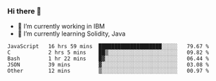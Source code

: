 ### Hi there 👋

<!--
**mathcodeman/mathcodeman** is a ✨ _special_ ✨ repository because its `README.md` (this file) appears on your GitHub profile.

Here are some ideas to get you started:

- 🔭 I’m currently working on ...
- 🌱 I’m currently learning ...
- 👯 I’m looking to collaborate on ...
- 🤔 I’m looking for help with ...
- 💬 Ask me about ...
- 📫 How to reach me: ...
- 😄 Pronouns: ...
- ⚡ Fun fact: ...
-->

- 🔭 I’m currently working in IBM
- 🌱 I’m currently learning Solidity, Java

<!--START_SECTION:waka-->

```text
JavaScript   16 hrs 59 mins  ████████████████████░░░░░   79.67 %
C            2 hrs 5 mins    ██▒░░░░░░░░░░░░░░░░░░░░░░   09.82 %
Bash         1 hr 22 mins    █▓░░░░░░░░░░░░░░░░░░░░░░░   06.44 %
JSON         39 mins         ▓░░░░░░░░░░░░░░░░░░░░░░░░   03.08 %
Other        12 mins         ▒░░░░░░░░░░░░░░░░░░░░░░░░   00.97 %
```

<!--END_SECTION:waka-->
